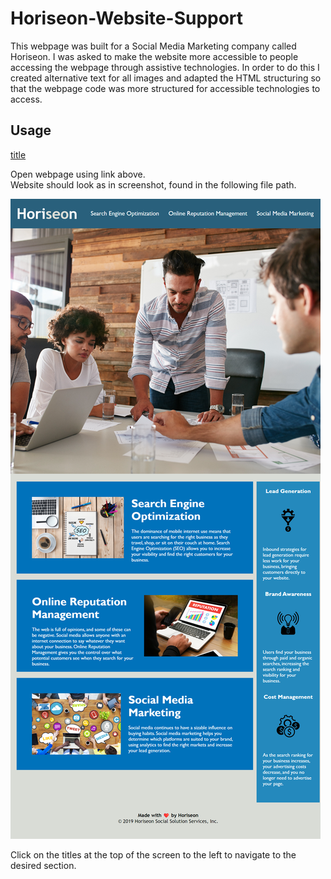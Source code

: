 # Horiseon-Website-Support

This webpage was built for a Social Media Marketing company called Horiseon. I was asked to make the website more accessible to people accessing the webpage through assistive technologies. 
In order to do this I created alternative text for all images and adapted the HTML structuring so that the webpage code was more structured for accessible technologies to access. 

## Usage 

[title](https://hillarym17.github.io/Horiseon-Website-Support/)

Open webpage using link above.  
Website should look as in screenshot, found in the following file path.

![alt text](/assets/images/website-screenshot.png)

Click on the titles at the top of the screen to the left to navigate to the desired section. 




